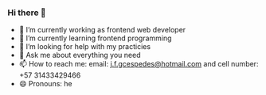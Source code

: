 ### Hi there 👋

- 🔭 I’m currently working as frontend web developer
- 🌱 I’m currently learning frontend programming
- 🤔 I’m looking for help with my practicies
- 💬 Ask me about everything you need
- 📫 How to reach me: email: j.f.gcespedes@hotmail.com  and cell number: +57 31433429466
- 😄 Pronouns: he

<!--
**felixcesp/felixcesp** is a ✨ _special_ ✨ repository because its `README.md` (this file) appears on your GitHub profile.

Here are some ideas to get you started:


-->
